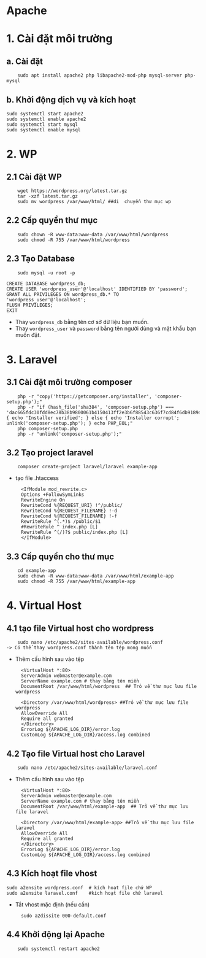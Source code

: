 ﻿
# **Apache**

# 1. Cài đặt môi trường	
## a. Cài đặt 

		sudo apt install apache2 php libapache2-mod-php mysql-server php-mysql

## b. Khởi động dịch vụ và kích hoạt
		
	sudo systemctl start apache2	
	sudo systemctl enable apache2
	sudo systemctl start mysql
	sudo systemctl enable mysql
				
# 2. WP
## 2.1 Cài đặt WP
	
		wget https://wordpress.org/latest.tar.gz
		tar -xzf latest.tar.gz 
		sudo mv wordpress /var/www/html/ ##di  chuyển thư mục wp 
## 2.2 Cấp quyền thư mục
	
		sudo chown -R www-data:www-data /var/www/html/wordpress
		sudo chmod -R 755 /var/www/html/wordpress
## 2.3 Tạo Database

		sudo mysql -u root -p

	CREATE DATABASE wordpress_db;
	CREATE USER 'wordpress_user'@'localhost' IDENTIFIED BY 'password';
	GRANT ALL PRIVILEGES ON wordpress_db.* TO 'wordpress_user'@'localhost';
	FLUSH PRIVILEGES;
	EXIT

 -   Thay `wordpress_db` bằng tên cơ sở dữ liệu bạn muốn.
-   Thay `wordpress_user` và `password` bằng tên người dùng và mật khẩu bạn muốn đặt.
# 3. Laravel
## 3.1 Cài đặt môi trường composer


		php -r "copy('https://getcomposer.org/installer', 'composer-setup.php');"
		php -r "if (hash_file('sha384', 'composer-setup.php') === 'dac665fdc30fdd8ec78b38b9800061b4150413ff2e3b6f88543c636f7cd84f6db9189d43a81e5503cda447da73c7e5b6') { echo 'Installer verified'; } else { echo 'Installer corrupt'; unlink('composer-setup.php'); } echo PHP_EOL;"
		php composer-setup.php
		php -r "unlink('composer-setup.php');"
## 3.2 Tạo project laravel
	
		composer create-project laravel/laravel example-app
- tạo file .htaccess

		<IfModule mod_rewrite.c>
		Options +FollowSymLinks
		RewriteEngine On
		RewriteCond %{REQUEST_URI} !^/public/ 
		RewriteCond %{REQUEST_FILENAME} !-d
		RewriteCond %{REQUEST_FILENAME} !-f
		RewriteRule ^(.*)$ /public/$1 
		#RewriteRule ^ index.php [L]
		RewriteRule ^(/)?$ public/index.php [L] 
		</IfModule>



##	3.3 Cấp quyền cho thư mục
		
		cd example-app
		sudo chown -R www-data:www-data /var/www/html/example-app
		sudo chmod -R 755 /var/www/html/example-app
# 4.  Virtual Host
## 4.1 tạo file Virtual host cho wordpress

		sudo nano /etc/apache2/sites-available/wordpress.conf
	-> Có thể thay wordpress.conf thành tên tệp mong muốn
- Thêm cấu hình sau vào tệp
	

		<VirtualHost *:80>
	    ServerAdmin webmaster@example.com 
	    ServerName example.com # thay bằng tên miền
	    DocumentRoot /var/www/html/wordpress  ## Trỏ về thư mục lưu file wordpress

	    <Directory /var/www/html/wordpress> ##Trỏ về thư mục lưu file wordpress
        AllowOverride All
        Require all granted
	    </Directory>
	    ErrorLog ${APACHE_LOG_DIR}/error.log
	    CustomLog ${APACHE_LOG_DIR}/access.log combined
</VirtualHost>

## 4.2 Tạo file Virtual host cho Laravel

		sudo nano /etc/apache2/sites-available/laravel.conf
- Thêm cấu hình sau vào tệp


		<VirtualHost *:80>
	    ServerAdmin webmaster@example.com 
	    ServerName example.com # thay bằng tên miền
	    DocumentRoot /var/www/html/example-app  ## Trỏ về thư mục lưu file laravel

	    <Directory /var/www/html/example-app> ##Trỏ về thư mục lưu file laravel
        AllowOverride All
        Require all granted
	    </Directory>
	    ErrorLog ${APACHE_LOG_DIR}/error.log
	    CustomLog ${APACHE_LOG_DIR}/access.log combined
## 4.3 Kích hoạt file vhost

	sudo a2ensite wordpress.conf  # kích hoạt file chứ WP
	sudo a2ensite laravel.conf    #kích hoạt file chứ laravel
- Tắt vhost mặc định (nếu cần)
		
		sudo a2dissite 000-default.conf
## 4.4 Khởi động lại Apache
		
		sudo systemctl restart apache2

